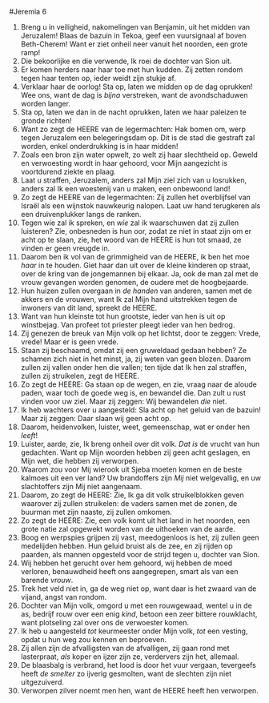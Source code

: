 #Jeremia 6
1. Breng u in veiligheid, nakomelingen van Benjamin, uit het midden van Jeruzalem! Blaas de bazuin in Tekoa, geef een vuursignaal af boven Beth-Cherem! Want er ziet onheil neer vanuit het noorden, een grote ramp! 
2. Die bekoorlijke en die verwende, Ik roei de dochter van Sion uit. 
3. Er komen herders naar haar toe met hun kudden. Zij zetten rondom tegen haar tenten op, ieder weidt zijn stukje af. 
4. Verklaar haar de oorlog! Sta op, laten we midden op de dag oprukken! Wee ons, want de dag is *bijna* verstreken, want de avondschaduwen worden langer. 
5. Sta op, laten we dan in de nacht oprukken, laten we haar paleizen te gronde richten! 
6. Want zo zegt de HEERE van de legermachten: Hak bomen om, werp tegen Jeruzalem een belegeringsdam op. Dit is de stad die gestraft zal worden, enkel onderdrukking is in haar midden! 
7. Zoals een bron zijn water opwelt, zo welt zij haar slechtheid op. Geweld en verwoesting wordt in haar gehoord, voor Mijn aangezicht is voortdurend ziekte en plaag. 
8. Laat u straffen, Jeruzalem, anders zal Mijn ziel zich van u losrukken, anders zal Ik een woestenij van u maken, een onbewoond land! 
9. Zo zegt de HEERE van de legermachten: Zij zullen het overblijfsel van Israël als een wijnstok nauwkeurig nalopen. Laat uw hand terugkeren als een druivenplukker langs de ranken. 
10. Tegen wie zal ik spreken, en *wie* zal ik waarschuwen dat zij zullen luisteren? Zie, onbesneden is hun oor, zodat ze niet in staat zijn om er acht op te slaan, zie, het woord van de HEERE is hun tot smaad, ze vinden er geen vreugde in. 
11. Daarom ben ik vol van de grimmigheid van de HEERE, ik ben het moe *haar* in te houden. Giet haar dan uit over de kleine kinderen op straat, over de kring van de jongemannen bij elkaar. Ja, ook de man zal met de vrouw gevangen worden genomen, de oudere met de hoogbejaarde. 
12. Hun huizen zullen overgaan in *de handen* van anderen, samen met de akkers en de vrouwen, want Ik zal Mijn hand uitstrekken tegen de inwoners van dit land, spreekt de HEERE. 
13. Want van hun kleinste tot hun grootste, ieder van hen is uit op winstbejag. Van profeet tot priester pleegt ieder van hen bedrog. 
14. Zij genezen de breuk van Mijn volk op het lichtst, door te zeggen: Vrede, vrede! Maar er is geen vrede. 
15. Staan zij beschaamd, omdat zij een gruweldaad gedaan hebben? Ze schamen zich niet in het minst, ja, zij weten van geen blozen. Daarom zullen zij vallen onder hen die vallen; ten tijde dat Ik hen zal straffen, zullen zij struikelen, zegt de HEERE. 
16. Zo zegt de HEERE: Ga staan op de wegen, en zie, vraag naar de aloude paden, waar toch de goede weg is, en bewandel die. Dan zult u rust vinden voor uw ziel. Maar zij zeggen: Wij bewandelen *die* niet. 
17. Ik heb wachters over u aangesteld: Sla acht op het geluid van de bazuin! Maar zij zeggen: Daar slaan wij geen acht op. 
18. Daarom, heidenvolken, luister, weet, gemeenschap, wat er onder hen *leeft*! 
19. Luister, aarde, zie, Ik breng onheil over dit volk. *Dat is* de vrucht van hun gedachten. Want op Mijn woorden hebben zij geen acht geslagen, en Mijn wet, die hebben zij verworpen. 
20. Waarom zou voor Mij wierook uit Sjeba moeten komen en de beste kalmoes uit een ver land? Uw brandoffers zijn *Mij* niet welgevallig, en uw slachtoffers zijn Mij niet aangenaam. 
21. Daarom, zo zegt de HEERE: Zie, Ik ga dit volk struikelblokken geven waarover zij zullen struikelen: de vaders samen met de zonen, de buurman met zijn naaste, zij zullen omkomen. 
22. Zo zegt de HEERE: Zie, een volk komt uit het land in het noorden, een grote natie zal opgewekt worden van de uithoeken van de aarde. 
23. Boog en werpspies grijpen zij vast, meedogenloos is het, zij zullen geen medelijden hebben. Hun geluid bruist als de zee, en zij rijden op paarden, als mannen opgesteld voor de strijd tegen u, dochter van Sion. 
24. Wij hebben het gerucht over hem gehoord, wij hebben de moed verloren, benauwdheid heeft ons aangegrepen, smart als van een barende *vrouw*. 
25. Trek het veld niet in, ga de weg niet op, want daar is het zwaard van de vijand, angst van rondom. 
26. Dochter van Mijn volk, omgord u met een rouwgewaad, wentel u in de as, bedrijf rouw over een enig *kind*, betoon een zeer bittere rouwklacht, want plotseling zal over ons de verwoester komen. 
27. Ik heb u aangesteld *tot* keurmeester onder Mijn volk, *tot* een vesting, opdat u hun weg zou kennen en beproeven. 
28. Zij allen zijn de afvalligsten van de afvalligen, zij gaan rond met lasterpraat, *als* koper en ijzer zijn ze, verdervers zijn het, allemaal. 
29. De blaasbalg is verbrand, het lood is door het vuur vergaan, tevergeefs heeft *de smelter* zo ijverig gesmolten, want de slechten zijn niet uitgezuiverd. 
30. Verworpen zilver noemt men hen, want de HEERE heeft hen verworpen.
